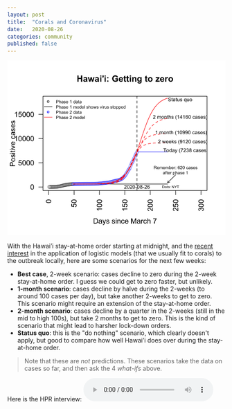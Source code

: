 ```yaml
---
layout: post
title:  "Corals and Coronavirus"
date:   2020-08-26
categories: community
published: false
---
```


<img src="/assets/nyt_2020-08-99.png" width="700"/>

With the Hawai’i stay-at-home order starting at midnight, and the [recent interest](https://www.hawaiipublicradio.org/post/using-coral-colonies-predict-growth-covid-19) in the application of logistic models (that we usually fit to corals) to the outbreak locally, here are some scenarios for the next few weeks:

- **Best case**, 2-week scenario: cases decline to zero during the 2-week stay-at-home order. I guess we could get to zero faster, but unlikely.
- **1-month scenario**: cases decline by halve during the 2-weeks (to around 100 cases per day), but take another 2-weeks to get to zero. This scenario might require an extension of the stay-at-home order.
- **2-month scenario**: cases decline by a quarter in the 2-weeks (still in the mid to high 100s), but take 2 months to get to zero. This is the kind of scenario that might lead to harsher lock-down orders.
- **Status quo**: this is the "do nothing" scenario, which clearly doesn't apply, but good to compare how well Hawai’i does over during the stay-at-home order.

> Note that these are *not* predictions. These scenarios take the data on cases so far, and then ask the 4 *what-ifs* above.

<!-- <img src="/assets/hawaii_nyt.gif" width="700"/> -->

Here is the HPR interview:
<audio src="/assets/audio/coral_covid_model_for_web.mp3" controls preload></audio>
